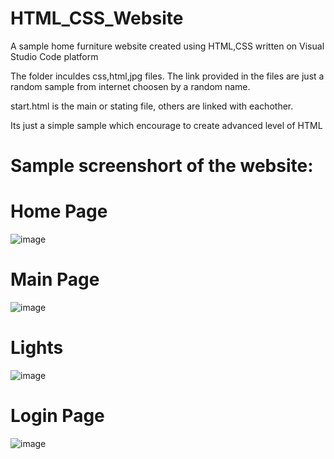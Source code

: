 # HTML_CSS_Website
A sample home furniture website created using HTML,CSS written on Visual Studio Code platform 

The folder inculdes css,html,jpg files.
The link provided in the files are just a random sample from internet choosen by a random name.

start.html is the main or stating file, others are linked with eachother.

Its just a simple sample which encourage to create advanced level of HTML

# Sample screenshort of the website:

# Home Page
![image](https://user-images.githubusercontent.com/88304166/178149693-5cb8388b-8f8f-4e2e-a4bb-a7c8d8a043eb.png)

# Main Page
![image](https://user-images.githubusercontent.com/88304166/178149718-568d5979-f8bc-4367-ae41-350bca0a8c6e.png)

# Lights
![image](https://user-images.githubusercontent.com/88304166/178149676-3ec29e86-764b-4e0f-93bb-5c3a6a66fae7.png)

# Login Page
![image](https://user-images.githubusercontent.com/88304166/178149649-2f539422-a273-44e8-9c92-2b80f46a448b.png)
